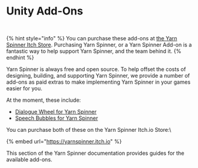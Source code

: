 # Unity Add-Ons

<div><figure><img src="../../.gitbook/assets/Dialogue Wheel - Itch Cover.png" alt=""><figcaption></figcaption></figure> <figure><img src="../../.gitbook/assets/Speech Bubbles - Itch Cover (1).png" alt=""><figcaption></figcaption></figure></div>

{% hint style="info" %}
You can purchase these add-ons at [the Yarn Spinner Itch Store](https://yarnspinnertool.itch.io). Purchasing Yarn Spinner, or a Yarn Spinner Add-on is a fantastic way to help support Yarn Spinner, and the team behind it.&#x20;
{% endhint %}

Yarn Spinner is always free and open source. To help offset the costs of designing, building, and supporting Yarn Spinner, we provide a number of add-ons as paid extras to make implementing Yarn Spinner in your games easier for you.

At the moment, these include:

* [Dialogue Wheel for Yarn Spinner](../../unity-add-ons/dialogue-wheel/)
* [Speech Bubbles for Yarn Spinner](../../unity-add-ons/speech-bubbles/)

You can purchase both of these on the Yarn Spinner Itch.io Store:\


{% embed url="https://yarnspinner.itch.io" %}

This section of the Yarn Spinner documentation provides guides for the available add-ons.
